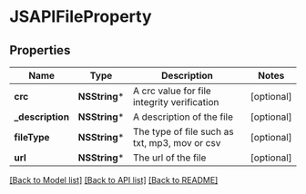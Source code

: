 # JSAPIFileProperty

## Properties
Name | Type | Description | Notes
------------ | ------------- | ------------- | -------------
**crc** | **NSString*** | A crc value for file integrity verification | [optional] 
**_description** | **NSString*** | A description of the file | [optional] 
**fileType** | **NSString*** | The type of file such as txt, mp3, mov or csv | [optional] 
**url** | **NSString*** | The url of the file | [optional] 

[[Back to Model list]](../README.md#documentation-for-models) [[Back to API list]](../README.md#documentation-for-api-endpoints) [[Back to README]](../README.md)


